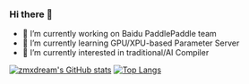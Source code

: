 ### Hi there 👋 


<!--
**zmxdream/zmxdream** is a ✨ _special_ ✨ repository because its `README.md` (this file) appears on your GitHub profile.

Here are some ideas to get you started:

- 🔭 I’m currently working on ...
- 🌱 I’m currently learning ...
- 👯 I’m looking to collaborate on ...
- 🤔 I’m looking for help with ...
- 💬 Ask me about ...
- 📫 How to reach me: ...
- 😄 Pronouns: ...
- ⚡ Fun fact: ...
-->
- 🔭 I’m currently working on Baidu PaddlePaddle team
- 🌱 I’m currently learning GPU/XPU-based Parameter Server
- 🌱 I’m currently interested in traditional/AI Compiler


[![zmxdream's GitHub stats](https://github-readme-stats.vercel.app/api?username=zmxdream&show_icons=true)](https://github.com/zmxdream/github-readme-stats)
[![Top Langs](https://github-readme-stats.vercel.app/api/top-langs/?username=zmxdream)]()

